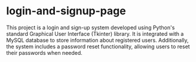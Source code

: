 # login-and-signup-page
This project is a login and sign-up system developed using Python's standard Graphical User Interface (Tkinter) library. It is integrated with a MySQL database to store information about registered users. Additionally, the system includes a password reset functionality, allowing users to reset their passwords when needed.
